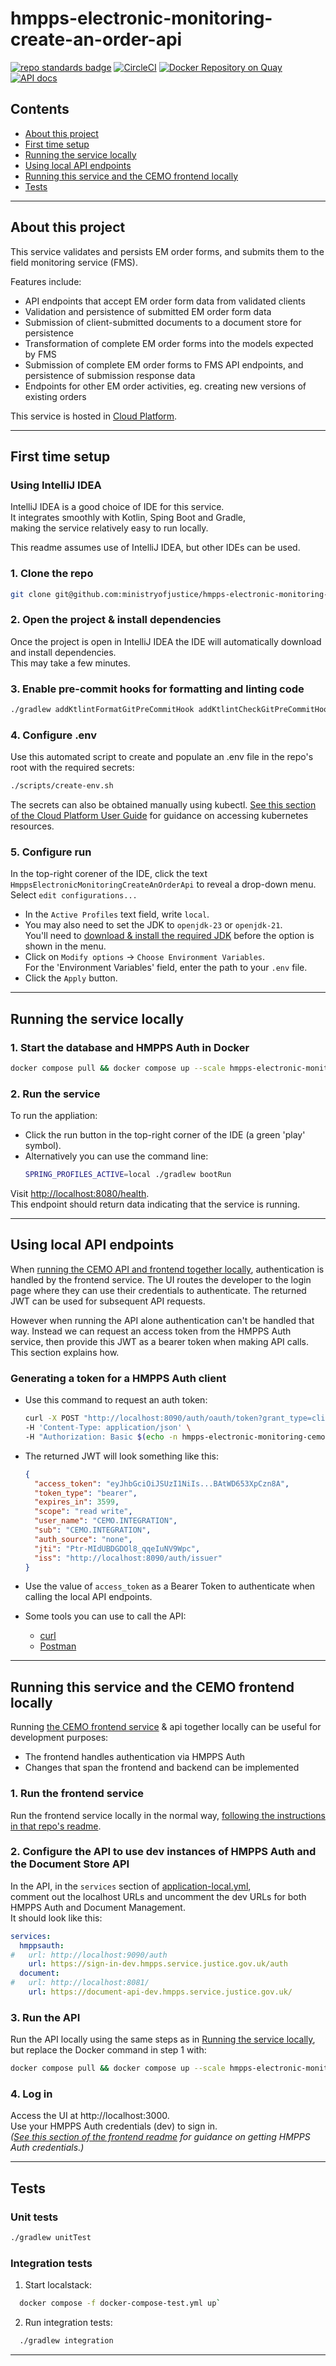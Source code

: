 # hmpps-electronic-monitoring-create-an-order-api

[![repo standards badge](https://img.shields.io/badge/endpoint.svg?&style=flat&logo=github&url=https%3A%2F%2Foperations-engineering-reports.cloud-platform.service.justice.gov.uk%2Fapi%2Fv1%2Fcompliant_public_repositories%2Fhmpps-electronic-monitoring-create-an-order-api)](https://operations-engineering-reports.cloud-platform.service.justice.gov.uk/public-report/hmpps-electronic-monitoring-create-an-order-api "Link to report")
[![CircleCI](https://circleci.com/gh/ministryofjustice/hmpps-electronic-monitoring-create-an-order-api/tree/main.svg?style=svg)](https://circleci.com/gh/ministryofjustice/hmpps-electronic-monitoring-create-an-order-api)
[![Docker Repository on Quay](https://img.shields.io/badge/quay.io-repository-2496ED.svg?logo=docker)](https://quay.io/repository/hmpps/hmpps-electronic-monitoring-create-an-order-api)
[![API docs](https://img.shields.io/badge/API_docs_-view-85EA2D.svg?logo=swagger)](https://hmpps-electronic-monitoring-create-an-order-api-dev.hmpps.service.justice.gov.uk/swagger-ui/index.html?configUrl=/v3/api-docs)


## Contents

- [About this project](#about-this-project)
- [First time setup](#first-time-setup)
- [Running the service locally](#running-the-service-locally)
- [Using local API endpoints](#using-local-api-endpoints)
- [Running this service and the CEMO frontend locally](#running-this-service-and-the-cemo-frontend-locally)
- [Tests](#tests)

---


## About this project
This service validates and persists EM order forms, and submits them to the field monitoring service (FMS).

Features include:
- API endpoints that accept EM order form data from validated clients
- Validation and persistence of submitted EM order form data
- Submission of client-submitted documents to a document store for persistence
- Transformation of complete EM order forms into the models expected by FMS
- Submission of complete EM order forms to FMS API endpoints, and persistence of submission response data
- Endpoints for other EM order activities, eg. creating new versions of existing orders

This service is hosted in [Cloud Platform](https://user-guide.cloud-platform.service.justice.gov.uk/#cloud-platform-user-guide).

---


## First time setup

### Using IntelliJ IDEA
IntelliJ IDEA is a good choice of IDE for this service.  
It integrates smoothly with Kotlin, Sping Boot and Gradle,  
making the service relatively easy to run locally.

This readme assumes use of IntelliJ IDEA, but other IDEs can be used.

### 1. Clone the repo
```bash
git clone git@github.com:ministryofjustice/hmpps-electronic-monitoring-create-an-order-api.git
```

### 2. Open the project & install dependencies
Once the project is open in IntelliJ IDEA the IDE will automatically download and install dependencies.  
This may take a few minutes.

### 3. Enable pre-commit hooks for formatting and linting code
```bash
./gradlew addKtlintFormatGitPreCommitHook addKtlintCheckGitPreCommitHook
```

### 4. Configure .env
Use this automated script to create and populate an .env file in the repo's root with the required secrets:

```bash
./scripts/create-env.sh
```

The secrets can also be obtained manually using kubectl. [See this section of the Cloud Platform User Guide](https://user-guide.cloud-platform.service.justice.gov.uk/documentation/getting-started/kubectl-config.html) for guidance on accessing kubernetes resources.

### 5. Configure run
In the top-right corener of the IDE, click the text  
`HmppsElectronicMonitoringCreateAnOrderApi` to reveal a drop-down menu.  
Select `edit configurations...`

- In the `Active Profiles` text field, write `local`.
- You may also need to set the JDK to `openjdk-23` or `openjdk-21`.  
  You'll need to [download & install the required JDK](https://openjdk.org/) before the option is shown in the menu.
- Click on `Modify options` -> `Choose Environment Variables`.  
  For the 'Environment Variables' field, enter the path to your `.env` file.
- Click the `Apply` button.

---


## Running the service locally

### 1. Start the database and HMPPS Auth in Docker
```bash
docker compose pull && docker compose up --scale hmpps-electronic-monitoring-create-an-order-api=0
```

### 2. Run the service
To run the appliation:
  - Click the run button in the top-right corner of the IDE (a green 'play' symbol).
  - Alternatively you can use the command line:
    ```bash
    SPRING_PROFILES_ACTIVE=local ./gradlew bootRun
    ```

Visit [http://localhost:8080/health](hhttp://localhost:8081/health).  
This endpoint should return data indicating that the service is running.

---


## Using local API endpoints
When [running the CEMO API and frontend together locally](#running-this-service-and-the-cemo-frontend-locally), authentication is handled by the frontend service. The UI routes the developer to the login page where they can use their credentials to authenticate. The returned JWT can be used for subsequent API requests.

However when running the API alone authentication can't be handled that way. Instead we can request an access token from the HMPPS Auth service, then provide this JWT as a bearer token when making API calls. This section explains how.

### Generating a token for a HMPPS Auth client
- Use this command to request an auth token:
  ```bash
  curl -X POST "http://localhost:8090/auth/oauth/token?grant_type=client_credentials" \ 
  -H 'Content-Type: application/json' \
  -H "Authorization: Basic $(echo -n hmpps-electronic-monitoring-cemo-ui:clientsecret | base64)"
  ```

- The returned JWT will look something like this:
  ```json
  {
    "access_token": "eyJhbGciOiJSUzI1NiIs...BAtWD653XpCzn8A",
    "token_type": "bearer",
    "expires_in": 3599,
    "scope": "read write",
    "user_name": "CEMO.INTEGRATION",
    "sub": "CEMO.INTEGRATION",
    "auth_source": "none",
    "jti": "Ptr-MIdUBDGDOl8_qqeIuNV9Wpc",
    "iss": "http://localhost:8090/auth/issuer"
  }
  ```

- Use the value of `access_token` as a Bearer Token to authenticate when calling the local API endpoints.  

- Some tools you can use to call the API:
  - [curl](https://curl.se/)
  - [Postman](https://www.postman.com/)

---


## Running this service and the CEMO frontend locally
Running [the CEMO frontend service](https://github.com/ministryofjustice/hmpps-electronic-monitoring-create-an-order) & api together locally can be useful for development purposes:

- The frontend handles authentication via HMPPS Auth
- Changes that span the frontend and backend can be implemented

### 1. Run the frontend service
Run the frontend service locally in the normal way, [following the instructions in that repo's readme](https://github.com/ministryofjustice/hmpps-electronic-monitoring-create-an-order/blob/main/#running-the-service-locally).

### 2. Configure the API to use dev instances of HMPPS Auth and the Document Store API
In the API, in the  `services` section of [application-local.yml](https://github.com/ministryofjustice/hmpps-electronic-monitoring-create-an-order-api/blob/main/src/main/resources/application-local.yml),  
comment out the localhost URLs and uncomment the dev URLs for both HMPPS Auth and Document Management.  
It should look like this:

```yaml
services:
  hmppsauth:
#   url: http://localhost:9090/auth
    url: https://sign-in-dev.hmpps.service.justice.gov.uk/auth
  document:
#   url: http://localhost:8081/
    url: https://document-api-dev.hmpps.service.justice.gov.uk/
```

### 3. Run the API
Run the API locally using the same steps as in [Running the service locally](#running-the-service-locally),  
but replace the Docker command in step 1 with:

```bash
docker compose pull && docker compose up --scale hmpps-electronic-monitoring-create-an-order-api=0 --scale hmpps-auth=0
```

### 4. Log in
Access the UI at http://localhost:3000.  
Use your HMPPS Auth credentials (dev) to sign in.  
*([See this section of the frontend readme](https://github.com/ministryofjustice/hmpps-electronic-monitoring-create-an-order/blob/main/#1-create-a-personal-client-in-the-development-environment-of-dps) for guidance on getting HMPPS Auth credentials.)*

---


## Tests

### Unit tests
```bash
./gradlew unitTest
```

### Integration tests
1. Start localstack:
```bash
  docker compose -f docker-compose-test.yml up`
  ```

2.  Run integration tests:
```bash
  ./gradlew integration
```

---
